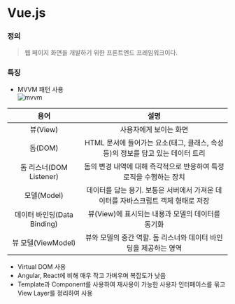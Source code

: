# Vue.js    

### 정의  
> 웹 페이지 화면을 개발하기 위한 프론트엔드 프레임워크이다.  

### 특징  
- MVVM 패턴 사용  
![mvvm](https://user-images.githubusercontent.com/41683845/106479555-caf4ce00-64ed-11eb-8701-d1c3f9e0d04e.PNG)  

용어 | 설명
:------------: | :-------------:
뷰(View) | 사용자에게 보이는 화면
돔(DOM) | HTML 문서에 들어가는 요소(태그, 클래스, 속성 등)의 정보를 담고 있는 데이터 트리
돔 리스너(DOM Listener) | 돔의 변경 내역에 대해 즉각적으로 반응하여 특정 로직을 수행하는 장치
모델(Model) | 데이터를 담는 용기. 보통은 서버에서 가져온 데이터를 자바스크립트 객체 형태로 저장
데이터 바인딩(Data Binding) | 뷰(View)에 표시되는 내용과 모델의 데이터를 동기화
뷰 모델(ViewModel) | 뷰와 모델의 중간 역할. 돔 리스너와 데이터 바인딩을 제공하는 영역

- Virtual DOM 사용    
- Angular, React에 비해 매우 작고 가벼우며 복잡도가 낮음    
- Template과 Component를 사용하여 재사용이 가능한 사용자 인터페이스를 묶고 View Layer를 정리하여 사용    
